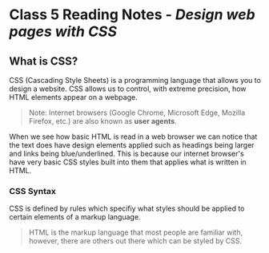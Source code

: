 # Class 5 Reading Notes - *Design web pages with CSS*

## What is CSS?

CSS (Cascading Style Sheets) is a programming language that allows you to design a website. CSS allows us to control, with extreme precision, how HTML elements appear on a webpage.

> Note: Internet browsers (Google Chrome, Microsoft Edge, Mozilla Firefox, etc.) are also known as **user agents**.

When we see how basic HTML is read in a web browser we can notice that the text does have design elements applied such as headings being larger and links being blue/underlined. This is because our internet browser's have very basic CSS styles built into them that applies what is written in HTML.

### CSS Syntax

CSS is defined by rules which specifiy what styles should be applied to certain elements of a markup language.

> HTML is the markup language that most people are familiar with, however, there are others out there which can be styled by CSS.

